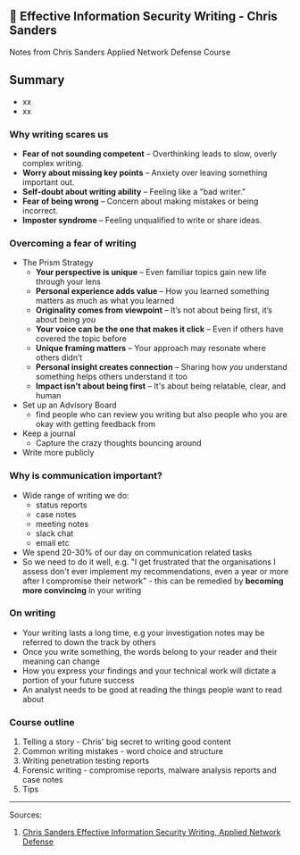 ## 📝 Effective Information Security Writing - Chris Sanders

Notes from Chris Sanders Applied Network Defense Course

## Summary
* xx
* xx


### Why writing scares us

* **Fear of not sounding competent** – Overthinking leads to slow, overly complex writing.
* **Worry about missing key points** – Anxiety over leaving something important out.
* **Self-doubt about writing ability** – Feeling like a "bad writer."
* **Fear of being wrong** – Concern about making mistakes or being incorrect.
* **Imposter syndrome** – Feeling unqualified to write or share ideas.
  
### Overcoming a fear of writing
* The Prism Strategy
  - **Your perspective is unique** – Even familiar topics gain new life through your lens
  - **Personal experience adds value** – How you learned something matters as much as what you learned
  - **Originality comes from viewpoint** – It’s not about being first, it’s about being *you*
  - **Your voice can be the one that makes it click** – Even if others have covered the topic before
  - **Unique framing matters** – Your approach may resonate where others didn’t
  - **Personal insight creates connection** – Sharing how *you* understand something helps others understand it too
  - **Impact isn't about being first** – It's about being relatable, clear, and human
* Set up an Advisory Board
  - find people who can review you writing but also people who you are okay with getting feedback from
* Keep a journal
  - Capture the crazy thoughts bouncing around
* Write more publicly

### Why is communication important?
* Wide range of writing we do:
  - status reports
  - case notes
  - meeting notes
  - slack chat
  - email etc
* We spend 20-30% of our day on communication related tasks
* So we need to do it well, e.g. "I get frustrated that the organisations I assess don't ever implement my recommendations, even a year or more after I compromise their network" - this can be remedied by **becoming more convincing** in your writing

### On writing
* Your writing lasts a long time, e.g your investigation notes may be referred to down the track by others
* Once you write something, the words belong to your reader and their meaning can change
* How you express your findings and your technical work will dictate a portion of your future success
* An analyst needs to be good at reading the things people want to read about

### Course outline
1. Telling a story - Chris' big secret to writing good content
2. Common writing mistakes - word choice and structure
3. Writing penetration testing reports
4. Forensic writing - compromise reports, malware analysis reports and case notes
5. Tips





















__________________
Sources:
1. [Chris Sanders Effective Information Security Writing, Applied Network Defense](https://www.networkdefense.io/p/course-list/)
